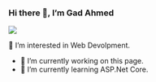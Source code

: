 ### Hi there 👋, I’m Gad Ahmed
![](https://arturssmirnovs.github.io/github-profile-readme-generator/images/banner.png)

👀 I’m interested in Web Devolpment.

- 🔭 I’m currently working on this page. 
- 🌱 I’m currently learning  ASP.Net Core. 











<!---
gadahmed36/gadahmed36 is a ✨ special ✨ repository because its `README.md` (this file) appears on your GitHub profile.
You can click the Preview link to take a look at your changes.
--->
